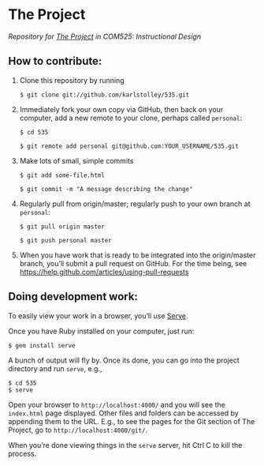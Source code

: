 # The Project
*Repository for [The Project](http://karlstolley.github.com/535/projects.html) in COM525: Instructional Design*

## How to contribute:

1. Clone this repository by running

    ``$ git clone git://github.com/karlstolley/535.git``

2. Immediately fork your own copy via GitHub, then back on your computer, add a new remote to your clone, perhaps called ``personal``:


     ``$ cd 535``

     ``$ git remote add personal git@github.com:YOUR_USERNAME/535.git``


3. Make lots of small, simple commits


      ``$ git add some-file.html``

      ``$ git commit -m "A message describing the change"``


3. Regularly pull from origin/master; regularly push to your own branch at ``personal``:


      ``$ git pull origin master``

      ``$ git push personal master``


4. When you have work that is ready to be integrated into the origin/master branch, you’ll submit a pull request on GitHub. For the time being, see https://help.github.com/articles/using-pull-requests

## Doing development work:

To easily view your work in a browser, you’ll use [Serve](http://get-serve.com/get-started).

Once you have Ruby installed on your computer, just run:

    $ gem install serve

A bunch of output will fly by. Once its done, you can go into the project directory and run ``serve``, e.g.,

    $ cd 535
    $ serve

Open your browser to ``http://localhost:4000/`` and you will see the ``index.html`` page displayed.
Other files and folders can be accessed by appending them to the URL. E.g., to see the pages for the Git section of The Project, go to ``http://localhost:4000/git/``.

When you’re done viewing things in the ``serve`` server, hit Ctrl C to kill the process.
